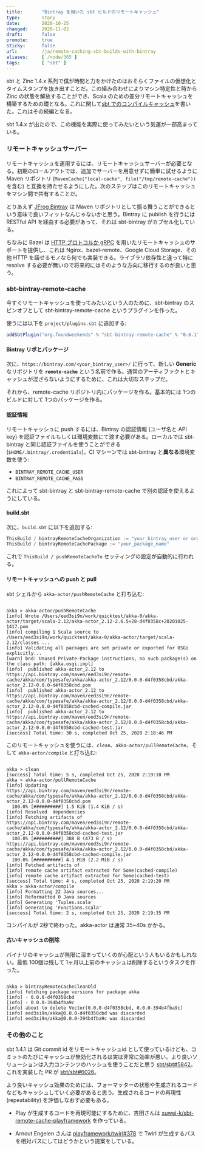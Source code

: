 ```yaml
---
title:       "Bintray を用いた sbt ビルドのリモートキャッシュ"
type:        story
date:        2020-10-25
changed:     2020-11-02
draft:       false
promote:     true
sticky:      false
url:         /ja/remote-caching-sbt-builds-with-bintray
aliases:     [ /node/365 ]
tags:        [ "sbt" ]
---
```


sbt と Zinc 1.4.x 系列で僕が時間と力をかけたのはおそらくファイルの仮想化とタイムスタンプを抜き出すことだ。この組み合わせによりマシン特定性と時から Zinc の状態を解放することができ、Scala のための差分リモートキャッシュを構築するための礎となる。これに関して[sbt でのコンパイルキャッシュ](https://eed3si9n.com/ja/cached-compilation-for-sbt)を書いた。これはその続編となる。

sbt 1.4.x が出たので、この機能を実際に使ってみたいという気運が一部高まっている。

### リモートキャッシュサーバー

リモートキャッシュを運用するには、リモートキャッシュサーバーが必要となる。初期のロールアウトでは、追加でサーバーを用意せずに簡単に試せるように Maven リポジトリ (`MavenCache("local-cache", file("/tmp/remote-cache"))` を含む) と互換を持たせるようにした。次のステップはこのリモートキャッシュをマシン間で共有することだ。

とりあえず [JFrog Bintray](https://bintray.com/) は Maven リポジトリとして振る舞うことができるという意味で良いフィットなんじゃないかと思う。Bintray に publish を行うには RESTful API を経由する必要があって、それは sbt-bintray がカプセル化している。

ちなみに Bazel は [HTTP プロトコルか gRPC][1] を用いたリモートキャッシュのサポートを提供し、これは Nginx、bazel-remote、Google Cloud Storage、その他 HTTP を話せるモノなら何でも実装できる。ライブラリ依存性と違って特に resolve する必要が無いので将来的にはそのような方向に移行するのが良いと思う。

### sbt-bintray-remote-cache

今すぐリモートキャッシュを使ってみたいという人のために、sbt-bintray のスピンオフとして sbt-bintray-remote-cache というプラグインを作った。

使うには以下を `project/plugins.sbt` に追加する:

```scala
addSbtPlugin("org.foundweekends" % "sbt-bintray-remote-cache" % "0.6.1")
```

#### Bintray リポとパッケージ

次に、`https://bintray.com/<your_bintray_user>/` に行って、新しい **Generic** なリポジトリを **`remote-cache`** という名前で作る。通常のアーティファクトとキャッシュが混ざらないようにするために、これは大切なステップだ。

それから、remote-cache リポジトリ内にパッケージを作る。基本的には 1つのビルドに対して 1つのパッケージを作る。

#### 認証情報

リモートキャッシュに push するには、Bintray の認証情報 (ユーザ名と API key) を認証ファイルもしくは環境変数にて渡す必要がある。ローカルでは sbt-bintray と同じ認証ファイルを使うことができる (`$HOME/.bintray/.credentials`)。CI マシーンでは sbt-bintray と**異なる**環境変数を使う:

- `BINTRAY_REMOTE_CACHE_USER` 
- `BINTRAY_REMOTE_CACHE_PASS`

これによって sbt-bintray と sbt-bintray-remote-cache で別の認証を使えるようにしている。

#### build.sbt

次に、`build.sbt` に以下を追加する:

```scala
ThisBuild / bintrayRemoteCacheOrganization := "your_bintray_user or organization"
ThisBuild / bintrayRemoteCachePackage := "your_package_name"
```

これで `ThisBuild / pushRemoteCacheTo` セッティングの設定が自動的に行われる。

#### リモートキャッシュへの push と pull

sbt シェルから `akka-actor/pushRemoteCache` と打ち込む:

<code>
akka > akka-actor/pushRemoteCache
[info] Wrote /Users/eed3si9n/work/quicktest/akka-0/akka-actor/target/scala-2.12/akka-actor_2.12-2.6.5+28-d4f0358c+20201025-1417.pom
[info] compiling 1 Scala source to /Users/eed3si9n/work/quicktest/akka-0/akka-actor/target/scala-2.12/classes ...
[info] Validating all packages are set private or exported for OSGi explicitly...
[warn] bnd: Unused Private-Package instructions, no such package(s) on the class path: [akka.osgi.impl]
[info]  published akka-actor_2.12 to https://api.bintray.com/maven/eed3si9n/remote-cache/akka/com/typesafe/akka/akka-actor_2.12/0.0.0-d4f0358cbd/akka-actor_2.12-0.0.0-d4f0358cbd.pom
[info]  published akka-actor_2.12 to https://api.bintray.com/maven/eed3si9n/remote-cache/akka/com/typesafe/akka/akka-actor_2.12/0.0.0-d4f0358cbd/akka-actor_2.12-0.0.0-d4f0358cbd-cached-compile.jar
[info]  published akka-actor_2.12 to https://api.bintray.com/maven/eed3si9n/remote-cache/akka/com/typesafe/akka/akka-actor_2.12/0.0.0-d4f0358cbd/akka-actor_2.12-0.0.0-d4f0358cbd-cached-test.jar
[success] Total time: 30 s, completed Oct 25, 2020 2:18:46 PM
</code>

このリモートキャッシュを使うには、`clean`、`akka-actor/pullRemoteCache`、そして `akka-actor/compile` と打ち込む:

<code>
akka > clean
[success] Total time: 5 s, completed Oct 25, 2020 2:19:10 PM
akka > akka-actor/pullRemoteCache
[info] Updating
https://api.bintray.com/maven/eed3si9n/remote-cache/akka/com/typesafe/akka/akka-actor_2.12/0.0.0-d4f0358cbd/akka-actor_2.12-0.0.0-d4f0358cbd.pom
  100.0% [##########] 1.5 KiB (1.4 KiB / s)
[info] Resolved  dependencies
[info] Fetching artifacts of
https://api.bintray.com/maven/eed3si9n/remote-cache/akka/com/typesafe/akka/akka-actor_2.12/0.0.0-d4f0358cbd/akka-actor_2.12-0.0.0-d4f0358cbd-cached-test.jar
  100.0% [##########] 388 B (473 B / s)
https://api.bintray.com/maven/eed3si9n/remote-cache/akka/com/typesafe/akka/akka-actor_2.12/0.0.0-d4f0358cbd/akka-actor_2.12-0.0.0-d4f0358cbd-cached-compile.jar
  100.0% [##########] 4.1 MiB (2.2 MiB / s)
[info] Fetched artifacts of
[info] remote cache artifact extracted for Some(cached-compile)
[info] remote cache artifact extracted for Some(cached-test)
[success] Total time: 4 s, completed Oct 25, 2020 2:19:20 PM
akka > akka-actor/compile
[info] Formatting 22 Java sources...
[info] Reformatted 0 Java sources
[info] Generating 'Tuples.scala'
[info] Generating 'Functions.scala'
[success] Total time: 2 s, completed Oct 25, 2020 2:19:35 PM
</code>

コンパイルが 2秒で終わった。akka-actor は通常 35~40s かかる。

#### 古いキャッシュの削除

バイナリのキャッシュが無限に溜まっていくのが心配という人もいるかもしれない。最低 100個は残して 1ヶ月以上前のキャッシュは削除するというタスクを作った。

<code>
akka > bintrayRemoteCacheCleanOld
[info] fetching package versions for package akka
[info] - 0.0.0-d4f0358cbd
[info] - 0.0.0-394b4fba9c
[info] about to delete Vector(0.0.0-d4f0358cbd, 0.0.0-394b4fba9c)
[info] eed3si9n/akka@0.0.0-d4f0358cbd was discarded
[info] eed3si9n/akka@0.0.0-394b4fba9c was discarded
</code>

### その他のこと

sbt 1.4.1 は Git commit id をリモートキャッシュid として使っているけども、コミットのたびにキャッシュが無効化されるは実は非常に効率が悪い。より良いソリューションは入力コンテンツのハッシュを使うことだと思う [sbt/sbt#5842](https://github.com/sbt/sbt/issues/5842)。これを実装した PR が [sbt/sbt#6026](https://github.com/sbt/sbt/pull/6026)。

より良いキャッシュ効果のためには、フォーマッターの状態や生成されるコードなどもキャッシュしていく必要があると思う。生成されるコードの再現性 (repeatability) を評価しなおす必要もある。

- Play が生成するコードを再現可能にするために、吉田さんは [xuwei-k/sbt-remote-cache-playframework](https://github.com/xuwei-k/sbt-remote-cache-playframework) を作っている。
- Arnout Engelen さんは [playframework/twirl#378](https://github.com/playframework/twirl/pull/378) で Twirl が生成するパスを相対パスにしてはどうかという提案をしている。

  [1]: https://docs.bazel.build/versions/2.0.0/remote-caching.html
